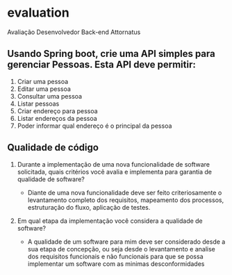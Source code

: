 # evaluation
Avaliação Desenvolvedor Back-end Attornatus

## Usando Spring boot, crie uma API simples para gerenciar Pessoas. Esta API deve permitir:  

1. Criar uma pessoa
2. Editar uma pessoa
3. Consultar uma pessoa
4. Listar pessoas
5. Criar endereço para pessoa
6. Listar endereços da pessoa
7. Poder informar qual endereço é o principal da pessoa 


## Qualidade de código

  1. Durante a implementação de uma nova funcionalidade de software solicitada, quais critérios você avalia e implementa para garantia de qualidade de software?
     - Diante de uma nova funcionalidade deve ser feito criteriosamente o levantamento completo dos requisitos, mapeamento dos processos, estruturação do fluxo, aplicação de testes.

  2. Em qual etapa da implementação você considera a qualidade de software?
     - A qualidade de um software para mim deve ser considerado desde a sua etapa de concepção, ou seja desde o levantamento e analise dos requisitos funcionais e não funcionais para que se possa implementar um software com as minimas desconformidades
